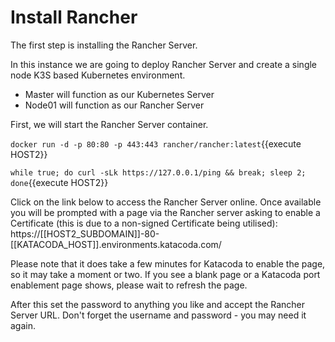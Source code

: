 # Install Rancher

The first step is installing the Rancher Server. 

In this instance we are going to deploy Rancher Server and create a single node K3S based Kubernetes environment.

- Master will function as our Kubernetes Server
- Node01 will function as our Rancher Server

First, we will start the Rancher Server container.

`docker run -d -p 80:80 -p 443:443 rancher/rancher:latest`{{execute HOST2}}

`while true; do curl -sLk https://127.0.0.1/ping && break; sleep 2; done`{{execute HOST2}}

Click on the link below to access the Rancher Server online.  Once available you will be prompted with a page via the Rancher server asking to enable a Certificate (this is due to a non-signed Certificate being utilised):
https://[[HOST2_SUBDOMAIN]]-80-[[KATACODA_HOST]].environments.katacoda.com/

Please note that it does take a few minutes for Katacoda to enable the page, so it may take a moment or two.  If you see a blank page or a Katacoda port enablement page shows, please wait to refresh the page. 

After this set the password to anything you like and accept the Rancher Server URL.  Don't forget the username and password - you may need it again.

